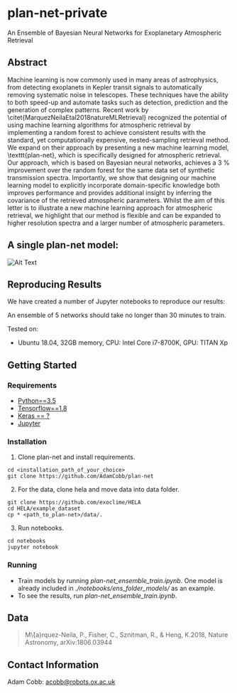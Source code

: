 # plan-net-private

An Ensemble of Bayesian Neural Networks for Exoplanetary Atmospheric Retrieval

## Abstract 
Machine learning is now commonly used in many areas of astrophysics, from detecting exoplanets in Kepler transit signals to automatically removing systematic noise in telescopes. These techniques have the ability to both speed-up and automate tasks such as detection, prediction and the generation of complex patterns.
Recent work by \citet{MarquezNeilaEtal2018natureMLRetrieval} recognized the potential of using machine learning algorithms for atmospheric retrieval by implementing a random forest to achieve consistent results with the standard, yet computationally expensive, nested-sampling retrieval method. 
We expand on their approach by presenting a new machine learning model, \texttt{plan-net}, which is specifically designed for atmospheric retrieval.
Our approach, which is based on Bayesian neural networks, achieves a 3 \% improvement over the random forest for the same data set of synthetic transmission spectra. Importantly, we show that designing our machine learning model to explicitly incorporate domain-specific knowledge both improves performance and provides additional insight by inferring the covariance of the retrieved atmospheric parameters.
Whilst the aim of this letter is to illustrate a new machine learning approach for atmospheric retrieval, we highlight that our method is flexible and can be expanded to higher resolution spectra and a larger number of atmospheric parameters.

## A single plan-net model:

![Alt Text](https://github.com/AdamCobb/plan-net-private/blob/master/plan-net_model.png)

## Reproducing Results
We have created a number of Jupyter notebooks to reproduce our results:

An ensemble of 5 networks should take no longer than 30 minutes to train.

Tested on:
- Ubuntu 18.04, 32GB memory, CPU: Intel Core i7-8700K, GPU: TITAN Xp

## Getting Started

### Requirements
- [Python==3.5](https://www.python.org/getit/)
- [Tensorflow==1.8](https://www.tensorflow.org/)
- [Keras == ?](https://github.com/GPflow/GPflow)
- [Jupyter](http://jupyter.org)

### Installation
1. Clone plan-net and install requirements.
```
cd <installation_path_of_your_choice>
git clone https://github.com/AdamCobb/plan-net
```

2. For the data, clone hela and move data into data folder.
```
git clone https://github.com/exoclime/HELA
cd HELA/example_dataset
cp * <path_to_plan-net>/data/.
```
3. Run notebooks.
```
cd notebooks
jupyter notebook
```

### Running
- Train models by running *plan-net_ensemble_train.ipynb*. One model is already included in *./notebooks/ens_folder_models/* as an example.
- To see the results, run *plan-net_ensemble_train.ipynb*.


## Data
> M\́{a}rquez-Neila, P., Fisher, C., Sznitman, R., & Heng, K.2018, Nature Astronomy, arXiv:1806.03944

## Contact Information
Adam Cobb: acobb@robots.ox.ac.uk
